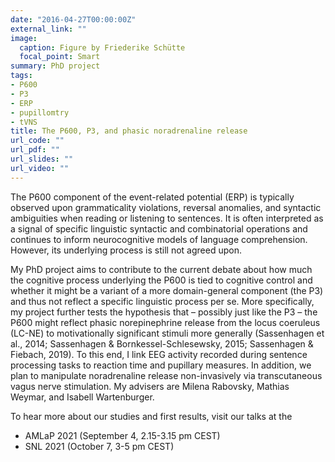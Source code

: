```yaml
---
date: "2016-04-27T00:00:00Z"
external_link: ""
image:
  caption: Figure by Friederike Schütte
  focal_point: Smart
summary: PhD project
tags:
- P600
- P3
- ERP
- pupillomtry
- tVNS
title: The P600, P3, and phasic noradrenaline release
url_code: ""
url_pdf: ""
url_slides: ""
url_video: ""
---
```


The P600 component of the event-related potential (ERP) is typically observed upon grammaticality violations, reversal anomalies, and syntactic ambiguities when
  reading or listening to sentences. It is often interpreted as a signal of specific linguistic syntactic and combinatorial operations and continues to inform
  neurocognitive models of language comprehension. However, its underlying process is still not agreed upon. 
  
  My PhD project aims to contribute to the current debate about how much the cognitive process underlying the P600 is tied to cognitive control and whether it
  might be a variant of a more domain-general component (the P3) and thus not reflect a specific linguistic process per se. More specifically, my project
  further tests the hypothesis that – possibly just like the P3 – the P600 might reflect phasic norepinephrine release from the locus coeruleus (LC-NE) to
  motivationally significant stimuli more generally (Sassenhagen et al., 2014; Sassenhagen & Bornkessel-Schlesewsky, 2015; Sassenhagen & Fiebach, 2019). 
  To this end, I link EEG activity recorded during sentence processing tasks to reaction time and pupillary measures. In addition, we plan to manipulate
  noradrenaline release non-invasively via transcutaneous vagus nerve stimulation. My advisers are Milena Rabovsky, Mathias Weymar, and Isabell Wartenburger.
  
  To hear more about our studies and first results, visit our talks at the
  - AMLaP 2021 (September 4, 2.15-3.15 pm CEST)
  - SNL 2021 (October 7, 3-5 pm CEST)
  
  
